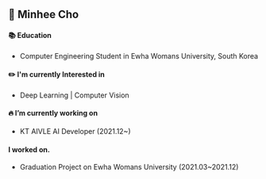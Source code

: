 ## 👋 Minhee Cho



#### 📚 Education
 - Computer Engineering Student in Ewha Womans University, South Korea

#### ✏️ I'm currently Interested in
- Deep Learning |  Computer Vision

#### 🔥 I’m currently working on

- KT AIVLE AI Developer (2021.12~)

 #### I worked on.
- Graduation Project on Ewha Womans University (2021.03~2021.12)
